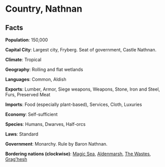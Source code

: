 # Country, Nathnan
## Facts
**Population**: 150,000

**Capital City**: Largest city, Fryberg. Seat of government, Castle Nathnan.

**Climate**: Tropical

**Geography**: Rolling and flat wetlands

**Languages**: Common, Aldish

**Exports**: Lumber, Armor, Siege weapons, Weapons, Stone, Iron and Steel, Furs, Preserved Meat

**Imports**: Food (especially plant-based), Services, Cloth, Luxuries

**Economy**: Self-sufficient

**Species**: Humans, Dwarves, Half-orcs

**Laws**: Standard

**Government**: Monarchy. Rule by Baron Nathnan.

**Bordering nations (clockwise)**: [Magic Sea](magic_sea.md), [Aldenmarsh](aldenmarsh.md), [The Wastes](wastes.md), [Grag'hesh](graghesh.md)
